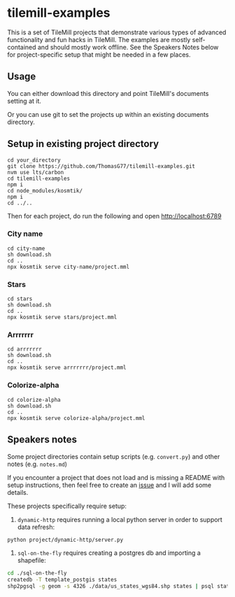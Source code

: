 # tilemill-examples

This is a set of TileMill projects that demonstrate various types of advanced
functionality and fun hacks in TileMill. The examples are mostly self-contained
and should mostly work offline. See the Speakers Notes below for project-specific setup that might be needed in a few places.


## Usage

You can either download this directory and point TileMill's documents setting at it.

Or you can use git to set the projects up within an existing documents directory.

## Setup in existing project directory

    cd your_directory
    git clone https://github.com/ThomasG77/tilemill-examples.git
    nvm use lts/carbon
    cd tilemill-examples
    npm i
    cd node_modules/kosmtik/
    npm i
    cd ../..

Then for each project, do run the following and open <http://localhost:6789>

### City name

    cd city-name
    sh download.sh
    cd ..
    npx kosmtik serve city-name/project.mml

### Stars

    cd stars
    sh download.sh
    cd ..
    npx kosmtik serve stars/project.mml

### Arrrrrrr

    cd arrrrrrr
    sh download.sh
    cd ..
    npx kosmtik serve arrrrrrr/project.mml

### Colorize-alpha

    cd colorize-alpha
    sh download.sh
    cd ..
    npx kosmtik serve colorize-alpha/project.mml

## Speakers notes

Some project directories contain setup scripts (e.g. `convert.py`) and other notes (e.g. `notes.md`)

If you encounter a project that does not load and is missing a README with setup instructions, then feel free to create an [issue](https://github.com/springmeyer/tilemill-examples/issues) and I will add some details.

These projects specifically require setup:

1. `dynamic-http` requires running a local python server in order to support data refresh:

```sh
python project/dynamic-http/server.py
```

1. `sql-on-the-fly` requires creating a postgres db and importing a shapefile:

```sh
cd ./sql-on-the-fly
createdb -T template_postgis states
shp2pgsql -g geom -s 4326 ./data/us_states_wgs84.shp states | psql states
```